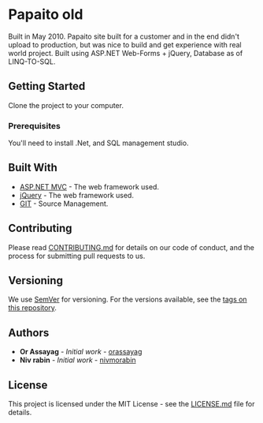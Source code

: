 # Papaito old

Built in May 2010.
Papaito site built for a customer and in the end didn't upload to production, but was nice to build and get experience with real world project.
Built using ASP.NET Web-Forms + jQuery, Database as of LINQ-TO-SQL.

## Getting Started

Clone the project to your computer.

### Prerequisites

You'll need to install .Net, and SQL management studio.

## Built With

* [ASP.NET MVC](https://www.asp.net/web-forms) - The web framework used.
* [jQuery](https://jquery.com/) - The web framework used.
* [GIT](https://git-scm.com/) - Source Management.

## Contributing

Please read [CONTRIBUTING.md](https://gist.github.com/PurpleBooth/b24679402957c63ec426) for details on our code of conduct, and the process for submitting pull requests to us.

## Versioning

We use [SemVer](http://semver.org/) for versioning. For the versions available, see the [tags on this repository](https://github.com/your/project/tags). 

## Authors

* **Or Assayag** - *Initial work* - [orassayag](https://github.com/orassayag)
* **Niv rabin** - *Initial work* - [nivmorabin](https://www.linkedin.com/in/nivmorabin/)

## License

This project is licensed under the MIT License - see the [LICENSE.md](LICENSE.md) file for details.